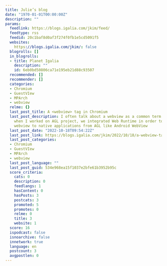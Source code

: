 ```yaml
---
title: Julie’s blog
date: "1970-01-01T00:00:00Z"
description: ""
params:
  feedlink: https://blogs.igalia.com/jkim/feed/
  feedtype: rss
  feedid: 20c1baf8d0af3f274f0fb1e5cd5091f5
  websites:
    https://blogs.igalia.com/jkim/: false
  blogrolls: []
  in_blogrolls:
  - title: Planet Igalia
    description: ""
    id: 6eb0bd50806ca71e195eb21d88c93507
  recommended: []
  recommender: []
  categories:
  - Chromium
  - GuestVIew
  - MPArch
  - webview
  relme: {}
  last_post_title: A <webview> tag in Chromium
  last_post_description: I often talk about a webview as a common term. For instance,
    when I worked on AGL project, we integrated Web Runtime in order to support a
    webview to native applications from AGL like Android WebView
  last_post_date: "2022-10-18T09:54:22Z"
  last_post_link: https://blogs.igalia.com/jkim/2022/10/18/a-webview-tag-in-chromium/
  last_post_categories:
  - Chromium
  - GuestVIew
  - MPArch
  - webview
  last_post_language: ""
  last_post_guid: 534e968ea15f1037e2bfe61b3952b95c
  score_criteria:
    cats: 0
    description: 0
    feedlangs: 1
    hasContent: 0
    hasPosts: 3
    postcats: 3
    promoted: 5
    promotes: 0
    relme: 0
    title: 3
    website: 1
  score: 16
  ispodcast: false
  isnoarchive: false
  innetwork: true
  language: en
  postcount: 3
  avgpostlen: 0
---
```

